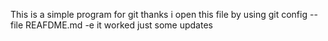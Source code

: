This is a simple program for git
thanks
i open this file by using
git config --file REAFDME.md -e
it worked
just some updates